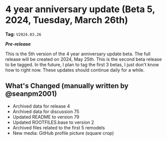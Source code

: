 # 4 year anniversary update (Beta 5, 2024, Tuesday, March 26th)

**Tag:** `V2024.03.26`

***Pre-release***

This is the 5th version of the 4 year anniversary update beta. The full release will be created on 2024, May 25th. This is the second beta release to be tagged. In the future, I plan to tag the first 3 betas, I just don't know how to right now. These updates should continue daily for a while.

## What's Changed (manually written by @seanpm2001)

- Archived data for release 4
- Archived data for discussion 75
- Updated README to version 79
- Updated ROOTFILES.base to version 2
- Archived files related to the first 5 remodels
- New media: GitHub profile picture (square crop)
